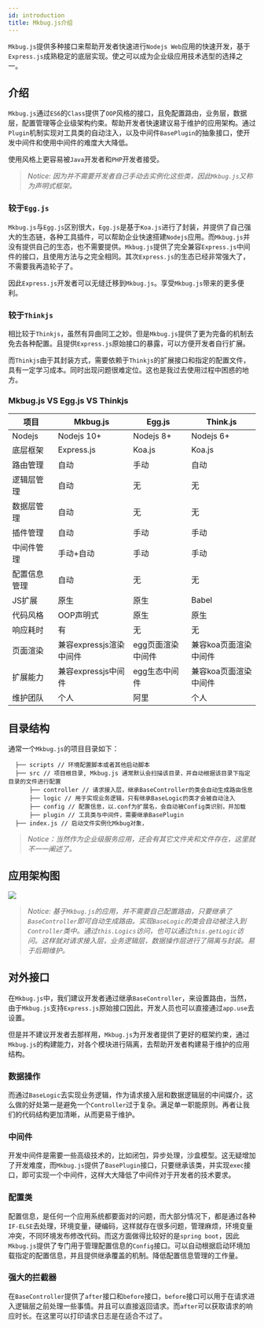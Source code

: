 ```yaml
---
id: introduction
title: Mkbug.js介绍
---
```

`Mkbug.js`提供多种接口来帮助开发者快速进行`Nodejs Web`应用的快速开发，基于`Express.js`成熟稳定的底层实现。使之可以成为企业级应用技术选型的选择之一。

## 介绍
`Mkbug.js`通过`ES6`的`Class`提供了`OOP`风格的接口，且免配置路由，业务层，数据层，配置管理等企业级架构约束。帮助开发者快速建议易于维护的应用架构。通过`Plugin`机制实现对工具类的自动注入，以及中间件`BasePlugin`的抽象接口，使开发中间件和使用中间件的难度大大降低。

使用风格上更容易被`Java`开发者和`PHP`开发者接受。
> *Notice: 因为并不需要开发者自己手动去实例化这些类，因此`Mkbug.js`又称为声明式框架。*
### 较于`Egg.js`
`Mkbug.js`与`Egg.js`区别很大，`Egg.js`是基于`Koa.js`进行了封装，并提供了自己强大的生态链，各种工具插件，可以帮助企业快速搭建`Nodejs`应用。而`Mkbug.js`并没有提供自己的生态，也不需要提供。`Mkbug.js`提供了完全兼容`Express.js`中间件的接口，且使用方法与之完全相同。其次`Express.js`的生态已经非常强大了，不需要我再造轮子了。

因此`Express.js`开发者可以无缝迁移到`Mkbug.js`。享受`Mkbug.js`带来的更多便利。
### 较于`Thinkjs`
相比较于`Thinkjs`，虽然有异曲同工之妙。但是`Mkbug.js`提供了更为完备的机制去免去各种配置。且提供`Express.js`原始接口的暴露，可以方便开发者自行扩展。

而`Thinkjs`由于其封装方式，需要依赖于`Thinkjs`的扩展接口和指定的配置文件，具有一定学习成本。同时出现问题很难定位。这也是我过去使用过程中困惑的地方。

### Mkbug.js VS Egg.js VS Thinkjs
| 项目 | Mkbug.js | Egg.js | Think.js |
| ---- | ---- | ---- | ---- |
| Nodejs | Nodejs 10+ | Nodejs 8+ | Nodejs 6+ |
| 底层框架 | Express.js | Koa.js | Koa.js |
| 路由管理 | 自动 | 手动 | 自动 |
| 逻辑层管理 | 自动 | 无 | 无 |
| 数据层管理 | 自动 | 无 | 无 |
| 插件管理 | 自动 | 手动 | 手动 |
| 中间件管理 | 手动+自动 | 手动 | 手动 |
| 配置信息管理 | 自动 | 无 | 无 |
| JS扩展 | 原生 | 原生 | Babel |
| 代码风格 | OOP声明式 | 原生 | 原生 |
| 响应耗时 | 有 | 无 | 无 |
| 页面渲染 | 兼容expressjs渲染中间件 | egg页面渲染中间件 | 兼容koa页面渲染中间件 |
| 扩展能力 | 兼容expressjs中间件 | egg生态中间件 | 兼容koa页面渲染中间件 |
| 维护团队 | 个人 | 阿里 | 个人 |

## 目录结构
通常一个`Mkbug.js`的项目目录如下：
```
  ├── scripts // 环境配置脚本或者其他启动脚本
  ├── src // 项目根目录, Mkbug.js 通常默认会扫描该目录，并自动根据该目录下指定目录的文件进行配置
      ├── controller // 请求接入层，继承BaseController的类会自动生成路由信息
      ├── logic // 用于实现业务逻辑，只有继承BaseLogic的类才会被自动注入
      ├── config // 配置信息，以.conf为扩展名，会自动被Config类识别，并加载
      ├── plugin // 工具类与中间件，需要继承BasePlugin
  ├── index.js // 启动文件实例化Mkbug对象，
```

> *Notice：当然作为企业级服务应用，还会有其它文件夹和文件存在，这里就不一一阐述了。*

## 应用架构图
![](/img/at.png)
> *Notice: 基于`Mkbug.js`的应用，并不需要自己配置路由，只要继承了`BaseController`即可自动生成路由。实现`BaseLogic`的类会自动被注入到`Controller`类中。通过`this.Logics`访问，也可以通过`this.getLogic`访问。这样就对请求接入层，业务逻辑层，数据操作层进行了隔离与封装。易于后期维护。*

## 对外接口
在`Mkbug.js`中，我们建议开发者通过继承`BaseController`，来设置路由，当然，由于`Mkbug.js`支持`Express.js`原始接口因此，开发人员也可以直接通过`app.use`去设置。

但是并不建议开发者去那样用，`Mkbug.js`为开发者提供了更好的框架约束，通过`Mkbug.js`的构建能力，对各个模块进行隔离，去帮助开发者构建易于维护的应用结构。

### 数据操作
而通过`BaseLogic`去实现业务逻辑，作为请求接入层和数据逻辑层的中间媒介，这么做的好处第一是避免一个`Controller`过于复杂。满足单一职能原则。再者让我们的代码结构更加清晰，从而更易于维护。

### 中间件
开发中间件是需要一些高级技术的，比如闭包，异步处理，沙盒模型。这无疑增加了开发难度，而`Mkbug.js`提供了`BasePlugin`接口，只要继承该类，并实现`exec`接口，即可实现一个中间件，这样大大降低了中间件对于开发者的技术要求。

### 配置类
配置信息，是任何一个应用系统都要面对的问题，而大部分情况下，都是通过各种`IF-ELSE`去处理，环境变量，硬编码，这样就存在很多问题，管理麻烦，环境变量冲突，不同环境发布修改代码。而这方面做得比较好的是`spring boot`，因此`Mkbug.js`提供了专门用于管理配置信息的`Config`接口。可以自动根据启动环境加载指定的配置信息，并且提供继承覆盖的机制。降低配置信息管理的工作量。

### 强大的拦截器
在`BaseController`提供了`after`接口和`before`接口，`before`接口可以用于在请求进入逻辑层之前处理一些事情。并且可以直接返回请求。而`after`可以获取请求的响应时长。在这里可以打印请求日志是在适合不过了。
